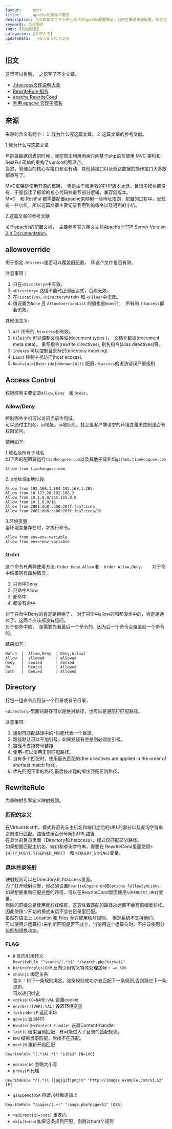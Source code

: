 ```yaml
---
layout:     post
title:      apache配置命令笔记
description: 几年前就写了不少杂七杂八的apache配置稳定，当时主要是快速配置，现在记录一下用的的命令。    
keywords: 后台服务
tags: [后台服务]
categories: [程序人生]
updateData:   00:50 2017/2/9
---
```


## 旧文

这里可以看到，　之前写了不少文章。  

* [.htaccess文件说明大全](http://tiankonguse.com/record/record.php?id=551)  
* [RewriteRule 指令](http://tiankonguse.com/record/record.php?id=124)  
* [apache RewriteCond](http://tiankonguse.com/record/record.php?id=125)  
* [利用 apache 实现子域名](http://tiankonguse.com/record/record.php?id=89)  


## 来源

来源的含义有两个：１.我为什么写这篇文章。２.这篇文章的参考文献。  

1.我为什么写这篇文章  

  年前做数据报表的时候，我在周末利用闲余时间基于php语言使用 MVC 架构和 RestFul 简单的重构了vunion的管理台。  
  当然，管理台的核心写接口都没有动，其他读接口以及旁路数据的操作接口大多数都重写了。  

  MVC框架是使用开源的框架，　但是由于服务器的PHP版本太低，且很多模块都没有，于是我读了框架的核心代码并重写部分逻辑，兼容低版本。  
  MVC　和 RestFul 都需要配置apache来映射一些地址规则，配置的过程中，发现有一些小坑，所以这篇文章主要记录我用到的命令以及遇到的小坑。  


2.这篇文章的参考文献  

  关于apache的配置文档，　主要参考官方英文文档[Apache HTTP Server Version 2.4 Documentation](https://httpd.apache.org/docs/2.4/en/)。  


## allowoverride

用于指定`.htaccess`是否可以覆盖旧配置，　即这个文件是否有效。  

注意事项：  

1. 只在`<Directory>`中有效。  
2. `<Directory>` 路径不能时正则表达式，否则无效。  
3. 在`<Location>`, `<DirectoryMatch>` 和 `<Files>`中无效。  
4. 值设置为`None` 且 `AllowOverrideList` 的值也是`None`时，　所有的`.htaccess`都会无效。  


其他值含义:  

1. `All` 所有的`.htaccess`都有效。  
2. `FileInfo` 可以控制文档类型(document types )，　文档元数据(document meta data)， 重写指令(rewrite directives), 别名指令(alias directives)等。  
3. `Indexes` 可以控制目录标识(directory indexing).  
4. `Limit` 控制主机访问(host access).  
5. `Nonfatal=[Override|Unknown|All]` 配置`.htaccess`的语法错误严重级别  


## Access Control

权限控制主要记录`Allow`, `Deny`　和 `Order`。  

### Allow/Deny

控制哪些主机可以访问当前作用域。  
可以通过主机名，ip地址，ip地址段，甚至是客户端请求的环境变量来控制是否有权限访问。  


使用如下:  

1.域名及所有子域名  
   如下面的配置将运行`tiankonguse.com`以及其他子域名如`github.tiankonguse.com`  
   
```
Allow from tiankonguse.com
```
   
2.ip地址或ip地址段  

```
Allow from 192.168.1.104 192.168.1.205
Allow from 10 172.20 192.168.2
Allow from 10.1.0.0/255.255.0.0
Allow from 10.1.0.0/16
Allow from 2001:db8::a00:20ff:fea7:ccea
Allow from 2001:db8::a00:20ff:fea7:ccea/10
```
   
3.环境变量  
   当环境变量存在时，才执行命令。  
   
```
Allow from env=env-variable
Allow from env=!env-variable
```

### Order

这个命令有两种使用方法: `Order Deny,Allow` 和　`Order Allow,Deny`.　　
对于命中结果则有四种情况：  

1. 只命中Deny  
2. 只命中Allow  
3. 都命中  
4. 都没有命中  

对于只命中Deny的肯定是拒绝了，　对于只命中allow的和都没命中的，肯定是通过了。这两个应该都没有疑问。  
对于都命中的，　是需要先看最后一个命令的，因为后一个命令会覆盖前一个命令的。  

结果如下：  


```
Match  |  Allow,Deny  | Deny,Allowt
Allow  |  allowed     | allowed 
Deny   |  denied      | denied 
No 	   |  Denied      | Allowed
both   |  Denied      | Allowed
```


## Directory

打包一组命令应用与一个目录或者子目录。  

`<Directory>`里面的路径可以是绝对路径，也可以是通配符匹配路径。  

注意事项:  

1. 通配符匹配路径中的`*`只能代表一个目录。  
2. 路径默认可以不加引号，如果路径有空格则必须加引号。  
3. 路径不支持符号链接  
4. 使用`~`可以使用正则匹配路径。  
5. 当有多个匹配时，使用最先匹配的(the directives are applied in the order of shortest match first)。  
6. 优先匹配正常的路径,最后按出现的顺序匹配正则路径。  


## RewriteRule

为重映射引擎定义映射规则。  

### 匹配的定义

在VirtualHost中，模式将首先与主机名和端口之后的URL的部分以及查询字符串之前进行匹配。路径使用百分号解码URL路径  
在具体的目录里面（Directory和.htaccess），模式仅匹配部分路径。  
如果想要匹配主机名，端口和查询字符串，需要在 RewriteCond里面使用`%{HTTP_HOST}`, `%{SERVER_PORT}`　和 `%{QUERY_STRING}`变量。  

### 具体目录映射

映射规则可以在Directory和.htaccess里面。  
为了打开映射引擎，你必须设置`RewriteEngine On`和`Options FollowSymLinks`.
如果想要重新匹配完整的路径，可以在RewriteCond里面使用`%{REQUEST_URI}`变量。  
删除的前缀总是使用反斜杠结尾，这意味着匹配的路径永远都不会有前缀反斜杠。因此使用`^/`开始的模式永远不会在目录里匹配。  
虽然在语法上 Location 和 Files 允许使用映射规则，　但是系统不支持他们。  
可以使用非运算符`!`来判断匹配是否不成立，当使用这个运算符时，不应该使用分组匹配替换功能。  

### FLAG

* `B` 反向引用转义   
  `RewriteRule "^search/(.*)$" "/search.php?term=$1"`  
* `backrefnoplus|BNP` 反向引用转义特殊处理加号 `+ => %20`  
* `chain|C` 绑定关系  
  含义：和下一条规则绑定。这条规则成功才去匹配下一条规则,否则跳过下一条规则。  
  可以递归绑定  
* `cookie|CO=NAME:VAL` 设置cookie  
* `env|E=[!]VAR[:VAL]` 设置环境变量  
* `forbidden|F` 返回403  
* `gone|G` 返回401  
* `Handler|H=Content-handler` 设置Content-handler  
* `last|L` 结束当前匹配，有可能进入子目录的匹配规则。  
* `END` 结束当前匹配，后续不在匹配。  
* `next|N` 重新开始匹配  

```
RewriteRule "(.*)A(.*)" "$1B$2" [N=100]
```

* `nocase|NC` 忽略大小写  
* `proxy|P` 代理  

```
RewriteRule "/(.*)\.(jpg|gif|png)$" "http://images.example.com/$1.$2" [P]
```

* `qsappend|QSA` 将请求参数追加上  

```
RewriteRule "/pages/(.+)" "/page.php?page=$1" [QSA]
```

* `redirect|R[=code]` 重定向  
* `skip|S=num` 如果这条规则匹配，则跳过num个规则  








